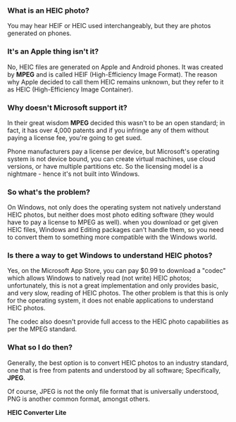 ### What is an HEIC photo?

You may hear HEIF or HEIC used interchangeably, but they are photos generated on phones.

### It's an Apple thing isn't it?

No, HEIC files are generated on Apple and Android phones. It was created by **MPEG** and is called HEIF (High-Efficiency Image Format). The reason why Apple decided to call them HEIC remains unknown, but they refer to it as HEIC (High-Efficiency Image Container).

### Why doesn't Microsoft support it?

In their great wisdom **MPEG** decided this wasn't to be an open standard; in fact, it has over 4,000 patents and if you infringe any of them without paying a license fee, you're going to get sued.

Phone manufacturers pay a license per device, but Microsoft's operating system is not device bound, you can create virtual machines, use cloud versions, or have multiple partitions etc. So the licensing model is a nightmare - hence it's not built into Windows.

### So what's the problem?

On Windows, not only does the operating system not natively understand HEIC photos, but neither does most photo editing software (they would have to pay a license to MPEG as well). when you download or get given HEIC files, Windows and Editing packages can't handle them, so you need to convert them to something more compatible with the Windows world.

### Is there a way to get Windows to understand HEIC photos?

Yes, on the Microsoft App Store, you can pay $0.99 to download a "codec" which allows Windows to natively read (not write) HEIC photos; unfortunately, this is not a great implementation and only provides basic, and very slow, reading of HEIC photos. The other problem is that this is only for the operating system, it does not enable applications to understand HEIC photos.

The codec also doesn't provide full access to the HEIC photo capabilities as per the MPEG standard.

### What so I do then?

Generally, the best option is to convert HEIC photos to an industry standard, one that is free from patents and understood by all software; Specifically, **JPEG**.

Of course, JPEG is not the only file format that is universally understood, PNG is another common format, amongst others.

**HEIC Converter Lite**

